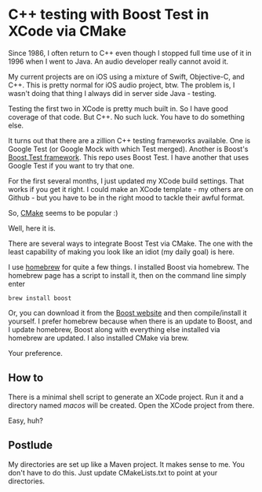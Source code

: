 # C++ testing with Boost Test in XCode via CMake

Since 1986, I often return to C++ even though I stopped full time use of it in
1996 when I went to Java. An audio developer really cannot avoid it.

My current projects are on iOS using a mixture of Swift, Objective-C, and C++.
This is pretty normal for iOS audio project, btw. The problem is, I wasn't doing
that thing I always did in server side Java - testing.

Testing the first two in XCode is pretty much built in. So I have good coverage
of that code. But C++. No such luck. You have to do something else.

It turns out that there are a zillion C++ testing frameworks available. One is
Google Test (or Google Mock with which Test merged). Another is Boost's
[Boost.Test framework](https://www.boost.org/doc/libs/1_68_0/libs/test/doc/html/index.html).
This repo uses Boost Test. I have another that uses Google Test if you want to
try that one.

For the first several months, I just updated my XCode build settings. That works
if you get it right. I could make an XCode template - my others are on Github -
but you have to be in the right mood to tackle their awful format.

So, [CMake](http://cmake.org/) seems to be popular :)

Well, here it is.

There are several ways to integrate Boost Test via CMake. The one with the
least capability of making you look like an idiot (my daily goal) is here.

I use [homebrew](https://brew.sh) for quite a few things. I installed Boost via
homebrew. The homebrew page has a script to install it, then on the command line
simply enter
```
brew install boost
```

Or, you can download it from the [Boost website](https://www.boost.org/) and then compile/install it
yourself. I prefer homebrew because when there is an update to Boost, and I
update homebrew, Boost along with everything else installed via homebrew are
updated. I also installed CMake via brew.

Your preference.

## How to
There is a minimal shell script to generate an XCode project. Run it and a
directory named *macos* will be created. Open the XCode project from there.

Easy, huh?

## Postlude

My directories are set up like a Maven project. It makes sense to me.
You don't have to do this.
Just update CMakeLists.txt to point at your directories.
